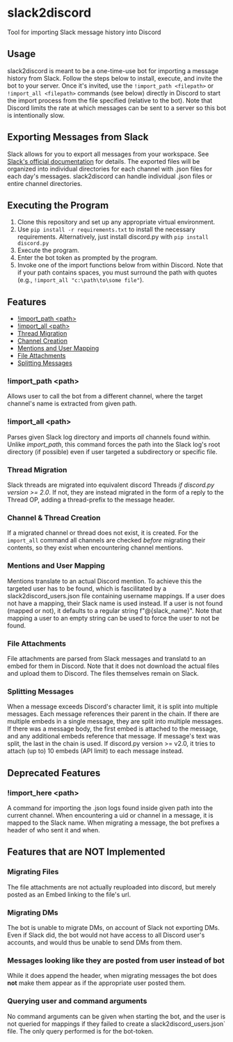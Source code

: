 # slack2discord
Tool for importing Slack message history into Discord

## Usage
slack2discord is meant to be a one-time-use bot for importing a message history from Slack. Follow the steps below to install, execute, and invite the bot to your server. Once it's invited, use the ``!import_path <filepath>`` or ``!import_all <filepath>`` commands (see below) directly in Discord to start the import process from the file specified (relative to the bot). Note that Discord limits the rate at which messages can be sent to a server so this bot is intentionally slow.

## Exporting Messages from Slack
Slack allows for you to export all messages from your workspace. See [Slack's official documentation](https://slack.com/help/articles/201658943-Export-your-workspace-data) for details. The exported files will be organized into individual directories for each channel with .json files for each day's messages. slack2discord can handle individual .json files or entire channel directories.

## Executing the Program
1. Clone this repository and set up any appropriate virtual environment.
1. Use ``pip install -r requirements.txt`` to install the necessary requirements. Alternatively, just install discord.py with ``pip install discord.py``
1. Execute the program.
1. Enter the bot token as prompted by the program.
1. Invoke one of the import functions below from within Discord. Note that if your path contains spaces, you must surround the path with quotes (e.g., ``!import_all "c:\path\to\some file"``).

## Features
- [!import_path &lt;path&gt;](#import_path-path)
- [!import_all &lt;path&gt;](#import_all-path)
- [Thread Migration](#thread-migration)
- [Channel Creation](#channel-creation)
- [Mentions and User Mapping](#mentions-and-user-mapping)
- [File Attachments](#file-attachments)
- [Splitting Messages](#splitting-messages)

### !import_path &lt;path&gt;
Allows user to call the bot from a different channel, where the target channel's name is extracted from given path.

### !import_all &lt;path&gt;
Parses given Slack log directory and imports *all* channels found within.
Unlike *import_path*, this command forces the path into the Slack log's root directory (if possible) even if user targeted a subdirectory or specific file.

### Thread Migration
Slack threads are migrated into equivalent discord Threads *if discord.py version >= 2.0*.
If not, they are instead migrated in the form of a reply to the Thread OP, adding a thread-prefix to the message header. 

### Channel & Thread Creation
If a migrated channel or thread does not exist, it is created.
For the `import_all` command all channels are checked *before* migrating their contents, so they exist when encountering channel mentions.

### Mentions and User Mapping
Mentions translate to an actual Discord mention.
To achieve this the targeted user has to be found, which is fascilitated by a slack2discord_users.json file containing username mappings.
If a user does not have a mapping, their Slack name is used instead.
If a user is not found (mapped or not), it defaults to a regular string f"@{slack_name}".
Note that mapping a user to an empty string can be used to force the user to not be found.

### File Attachments
File attachments are parsed from Slack messages and translatd to an embed for them in Discord.
Note that it does not download the actual files and upload them to Discord. The files themselves remain on Slack.

### Splitting Messages
When a message exceeds Discord's character limit, it is split into multiple messages.
Each message references their parent in the chain.
If there are multiple embeds in a single message, they are split into multiple messages.
If there was a message body, the first embed is attached to the message, and any additional embeds reference that message. If message's text was split, the last in the chain is used.
If discord.py version >= v2.0, it tries to attach (up to) 10 embeds (API limit) to each message instead.

## Deprecated Features
### !import_here &lt;path&gt;
A command for importing the .json logs found inside given path into the current channel.
When encountering a uid or channel in a message, it is mapped to the Slack name.
When migrating a message, the bot prefixes a header of who sent it and when.

## Features that are NOT Implemented
### Migrating Files
The file attachments are not actually reuploaded into discord, but merely posted as an Embed linking to the file's url.

### Migrating DMs
The bot is unable to migrate DMs, on account of Slack not exporting DMs.
Even if Slack did, the bot would not have access to all Discord user's accounts, and would thus be unable to send DMs from them.

### Messages looking like they are posted from user instead of bot
While it does append the header, when migrating messages the bot does **not** make them appear as if the appropriate user posted them.

### Querying user and command arguments
No command arguments can be given when starting the bot, and the user is not queried for mappings if they failed to create a slack2discord_users.json` file. The only query performed is for the bot-token.
